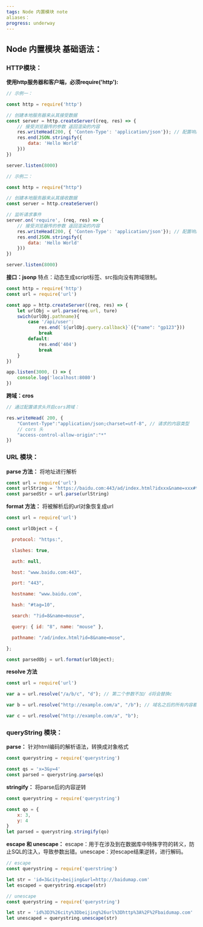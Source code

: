 ```yaml
---
tags: Node 内置模块 note
aliases：
progress: underway
---
```


## Node 内置模块 基础语法：

### HTTP模块：
**使用http服务器和客户端，必须require('http'):**

```js
// 示例一：

const http = require('http')

// 创建本地服务器来从其接受数据
const server = http.createServer((req, res) => {
	// 接受浏览器传的参数 返回渲染的内容
	res.writeHead(200, { 'Conten-Type': 'application/json'}); // 配置响应头
	res.end(JSON.stringify({
		data: 'Hello World'
	}))
}) 

server.listen(8000)
```

```js
// 示例二：

const http = require("http")

// 创建本地服务器来从其接收数据
const server = http.createServer()

// 监听请求事件
server.on('require', (req, res) => {
	// 接受浏览器传的参数 返回渲染的内容
	res.writeHead(200, { 'Conten-Type': 'application/json'}); // 配置响应头
	res.end(JSON.stringify({
		data: 'Hello World'
	}))
})

server.listen(8000)
```

**接口：jsonp** 特点：动态生成script标签、src指向没有跨域限制。

```js
const http = require('http')
const url = require('url')

const app = http.createServer((req, res) => {
	let urlObj = url.parse(req.url, ture)
	swich(urlObj.pathname){
		case '/api/user':
			res.end(`${urlObj.query.callback}`({"name": "gp123"}))	
			break
		default:
			res.end('404')
			break
	}
})

app.listen(3000, () => {
	console.log('localhost:8080')
})
```

**跨域：cros**

```js
// 通过配置请求头开启cors跨域：

res.writeHead( 200, {
	"Content-Type":"application/json;charset=utf-8", // 请求的内容类型
	// cors 头
	"access-control-allow-origin":"*"
})

```

### URL 模块：
**parse 方法：** 将地址进行解析

```js
const url = require('url')
const urlString = 'https://baidu.com:443/ad/index.html?idxxx&name=xxx#tag=xxx'
const parsedStr = url.parse(urlString)
```

**format 方法：** 将被解析后的url对象恢复成url

```js
const url = require('url')

const urlObject = {

  protocol: "https:",

  slashes: true,

  auth: null,

  host: "www.baidu.com:443",

  port: "443",

  hostname: "www.baidu.com",

  hash: "#tag=10",

  search: "?id=8&name=mouse",

  query: { id: "8", name: "mouse" },

  pathname: "/ad/index.html?id=8&name=mose",

};

const parsedObj = url.format(urlObject);
```

**resolve 方法**

```js
const url = require('url')

var a = url.resolve("/a/b/c", "d"); // 第二个参数不加/ d将会替换c

var b = url.resolve("http://example.com/a", "/b"); // 域名之后的所有内容都将被第二个参数替换

var c = url.resolve("http://example.com/a", "b");
```

### queryString 模块：
**parse：** 针对html编码的解析语法，转换成对象格式

```js
const querystring = require('querystring')

const qs = 'x=3&y=4'
const parsed = querystring.parse(qs)
```

**stringify：** 将parse后的内容逆转
```js
const querystring = require('querystring')

const qo = {
	x: 3,
	y: 4
}
let parsed = querystring.stringify(qo)
```

**escape 和 unescape：** escape：用于在涉及到在数据库中特殊字符的转义，防止SQL的注入，导致参数出错。unescape：对escape结果逆转，进行解码。

```js
// escape
const querystring = require('querstring')

let str = 'id=3&city=beijing&url=http://baidumap.com'
let escaped = querystring.escape(str)

// unescape
const querystring = require('querystring')

let str = 'id%3D3%26city%3Dbeijing%26url%3Dhttp%3A%2F%2Fbaidumap.com'
let unescaped = querystring.unescape(str)
```

